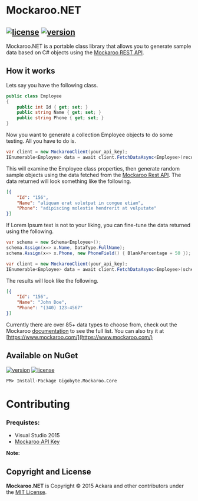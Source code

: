 # Mockaroo.NET

[![license](https://img.shields.io/badge/license-MIT%20License-blue.svg)](https://github.com/Ackara/Mockaroo.NET/blob/master/LICENSE) [![version](https://img.shields.io/nuget/v/Gigobyte.Mockaroo.Core.svg?style=flat-square)](https://www.nuget.org/packages?q=Gigobyte.Mockaroo.Core)
----------

Mockaroo.NET is a portable class library that allows you to generate sample data based on C# objects using the [Mockaroo REST API](https://mockaroo.com/api/docs).

## How it works
Lets say you have the following class.

```csharp
public class Employee
{
	public int Id { get; set; }
	public string Name { get; set; }
	public string Phone { get; set; } 
}
```

Now you want to generate a collection Employee objects to do some testing. All you have to do is.

```csharp
var client = new MockarooClient(your_api_key);
IEnumerable<Employee> data = await client.FetchDataAsync<Employee>(records: 100);
```

This will examine the Employee class properties, then generate random sample objects using the data fetched from the [Mockaroo Rest API](https://www.mockaroo.com/api/docs). The data returned will look something like the following.

```json
[{
	"Id": "156",
	"Name": "aliquam erat volutpat in congue etiam",
	"Phone": "adipiscing molestie hendrerit at vulputate"
}]
```

If Lorem Ipsum text is not to your liking, you can fine-tune the data returned using the following.

```csharp
var schema = new Schema<Employee>();
schema.Assign(x=> x.Name, DataType.FullName);
schema.Assign(x=> x.Phone, new PhoneField() { BlankPercentage = 50 });

var client = new MockarooClient(your_api_key);
IEnumerable<Employee> data = await client.FetchDataAsync<Employee>(schema, records: 1000);
```

The results will look like the following.

```json
[{
	"Id": "156",
	"Name": "John Doe",
	"Phone": "(340) 123-4567"
}]
```

Currently there are over 85+ data types to choose from, check out the Mockaroo [documentation](https://www.mockaroo.com/api/docs) to see the full list. You can also try it at [https://www.mockaroo.com/](https://www.mockaroo.com/) 

## Available on NuGet
[![version](https://img.shields.io/nuget/v/Gigobyte.Mockaroo.Core.svg?style=flat-square)](https://www.nuget.org/packages?q=Gigobyte.Mockaroo.Core) [![license](https://img.shields.io/badge/license-MIT%20License-blue.svg)](https://github.com/Ackara/Mockaroo.NET/blob/master/LICENSE)

```
PM> Install-Package Gigobyte.Mockaroo.Core
```

# Contributing

### Prequistes:
* Visual Studio 2015
* [Mockaroo API Key](https://mockaroo.com/users/sign_up)

**Note:** 

## Copyright and License
**Mockaroo.NET** is Copyright © 2015 Ackara and other contributors under the [MIT License](https://opensource.org/licenses/MIT).
